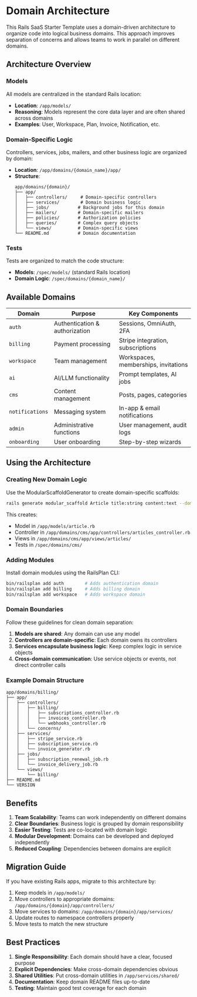 # Domain Architecture

This Rails SaaS Starter Template uses a domain-driven architecture to organize code into logical business domains. This approach improves separation of concerns and allows teams to work in parallel on different domains.

## Architecture Overview

### Models
All models are centralized in the standard Rails location:
- **Location**: `/app/models/`
- **Reasoning**: Models represent the core data layer and are often shared across domains
- **Examples**: User, Workspace, Plan, Invoice, Notification, etc.

### Domain-Specific Logic
Controllers, services, jobs, mailers, and other business logic are organized by domain:
- **Location**: `/app/domains/{domain_name}/app/`
- **Structure**:
  ```
  app/domains/{domain}/
  ├── app/
  │   ├── controllers/     # Domain-specific controllers
  │   ├── services/        # Domain business logic
  │   ├── jobs/           # Background jobs for this domain
  │   ├── mailers/        # Domain-specific mailers
  │   ├── policies/       # Authorization policies
  │   ├── queries/        # Complex query objects
  │   └── views/          # Domain-specific views
  └── README.md           # Domain documentation
  ```

### Tests
Tests are organized to match the code structure:
- **Models**: `/spec/models/` (standard Rails location)
- **Domain Logic**: `/spec/domains/{domain_name}/`

## Available Domains

| Domain | Purpose | Key Components |
|--------|---------|----------------|
| `auth` | Authentication & authorization | Sessions, OmniAuth, 2FA |
| `billing` | Payment processing | Stripe integration, subscriptions |
| `workspace` | Team management | Workspaces, memberships, invitations |
| `ai` | AI/LLM functionality | Prompt templates, AI jobs |
| `cms` | Content management | Posts, pages, categories |
| `notifications` | Messaging system | In-app & email notifications |
| `admin` | Administrative functions | User management, audit logs |
| `onboarding` | User onboarding | Step-by-step wizards |

## Using the Architecture

### Creating New Domain Logic

Use the ModularScaffoldGenerator to create domain-specific scaffolds:

```bash
rails generate modular_scaffold Article title:string content:text --domain=cms
```

This creates:
- Model in `/app/models/article.rb`
- Controller in `/app/domains/cms/app/controllers/articles_controller.rb`
- Views in `/app/domains/cms/app/views/articles/`
- Tests in `/spec/domains/cms/`

### Adding Modules

Install domain modules using the RailsPlan CLI:

```bash
bin/railsplan add auth        # Adds authentication domain
bin/railsplan add billing     # Adds billing domain
bin/railsplan add workspace   # Adds workspace domain
```

### Domain Boundaries

Follow these guidelines for clean domain separation:

1. **Models are shared**: Any domain can use any model
2. **Controllers are domain-specific**: Each domain owns its controllers
3. **Services encapsulate business logic**: Keep complex logic in service objects
4. **Cross-domain communication**: Use service objects or events, not direct controller calls

### Example Domain Structure

```
app/domains/billing/
├── app/
│   ├── controllers/
│   │   ├── billing/
│   │   │   ├── subscriptions_controller.rb
│   │   │   ├── invoices_controller.rb
│   │   │   └── webhooks_controller.rb
│   │   └── concerns/
│   ├── services/
│   │   ├── stripe_service.rb
│   │   ├── subscription_service.rb
│   │   └── invoice_generator.rb
│   ├── jobs/
│   │   ├── subscription_renewal_job.rb
│   │   └── invoice_delivery_job.rb
│   └── views/
│       └── billing/
├── README.md
└── VERSION
```

## Benefits

1. **Team Scalability**: Teams can work independently on different domains
2. **Clear Boundaries**: Business logic is grouped by domain responsibility
3. **Easier Testing**: Tests are co-located with domain logic
4. **Modular Development**: Domains can be developed and deployed independently
5. **Reduced Coupling**: Dependencies between domains are explicit

## Migration Guide

If you have existing Rails apps, migrate to this architecture by:

1. Keep models in `/app/models/`
2. Move controllers to appropriate domains: `/app/domains/{domain}/app/controllers/`
3. Move services to domains: `/app/domains/{domain}/app/services/`
4. Update routes to namespace controllers properly
5. Move tests to match the new structure

## Best Practices

1. **Single Responsibility**: Each domain should have a clear, focused purpose
2. **Explicit Dependencies**: Make cross-domain dependencies obvious
3. **Shared Utilities**: Put cross-domain utilities in `/app/services/shared/`
4. **Documentation**: Keep domain README files up-to-date
5. **Testing**: Maintain good test coverage for each domain